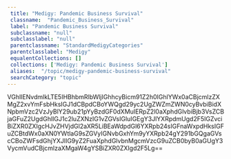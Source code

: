 ```yaml
--- 
 title: "Medigy: Pandemic Business Survival" 
 classname:  "Pandemic_Business_Survival" 
 label: "Pandemic Business Survival" 
 subclassname: "null" 
 subclasslabel: "null" 
 parentclassname: "StandardMedigyCategories" 
 parentclasslabel: "Medigy" 
 equalentCollections: [] 
 collections: ['Medigy: Pandemic Business Survival']
 aliases:  "/topic/medigy-pandemic-business-survival"  
 searchCategory: "topic" 
---
```

VGhlIENvdmlkLTE5IHBhbmRlbWljIGhhcyBicm91Z2h0IGhlYWx0aCBjcmlzZXMgZ2xvYmFsbHksIGJ1dCBpdCBoYWQgd29yc2UgZWZmZWN0cyBvbiBidXNpbmVzc2VzJyBlY29ub21pYyBzdGF0dXMuIERpZ2l0aXphdGlvbiBjb3VsZCBjaGFuZ2UgdGhlIGJ1c2luZXNzIG1vZGVsIGluIGEgY3JlYXRpdmUgd2F5IGZvciBiZXR0ZXIgcHJvZHVjdGl2aXR5LiBEaWdpdGl6YXRpb24sIGFnaWxpdHksIGFuZCBtdWx0aXN0YWtlaG9sZGVyIGNvbGxhYm9yYXRpb24gY291bGQgaGVscCBoZWFsdGhjYXJlIG9yZ2FuaXphdGlvbnMgcmVzcG9uZCB0byB0aGUgY3VycmVudCBjcmlzaXMgaW4gYSBiZXR0ZXIgd2F5Lg==